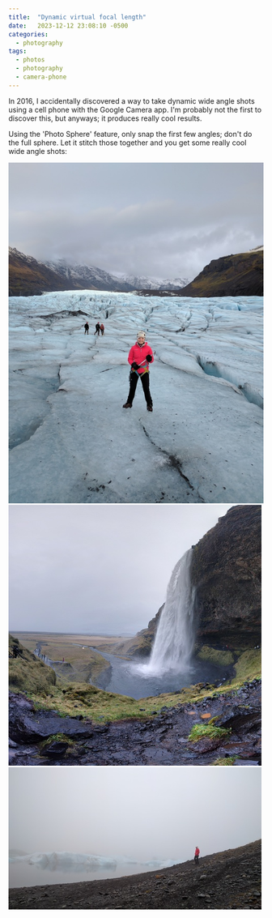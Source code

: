 ```yaml
---
title:  "Dynamic virtual focal length"
date:   2023-12-12 23:08:10 -0500
categories:
  - photography
tags:
  - photos
  - photography
  - camera-phone
---
```


In 2016, I accidentally discovered a way to take dynamic wide angle shots using
a cell phone with the Google Camera app. I'm probably not the first to discover
this, but anyways; it produces really cool results.

Using the 'Photo Sphere' feature, only snap the first few angles; don't do the
full sphere. Let it stitch those together and you get some really cool wide
angle shots:

<div class="focal-length-2023 row">
  <div class="column">
    <img src="/assets/photos/IMG_20161108_140332_resized.jpg" />
  </div>
  <div class="column" >
    <img src="/assets/photos/PANO_20161106_162050_resized.jpg" />
    <img src="/assets/photos/IMG_20161107_134546_resized.jpg" />
  </div>
</div>